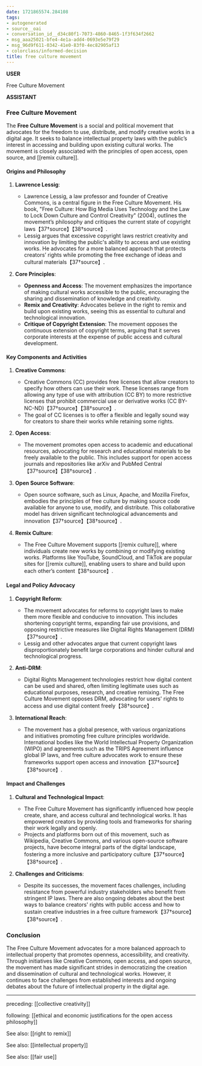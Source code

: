 ```yaml
---
date: 1721865574.284108
tags:
- autogenerated
- source__oai
- conversation_id__d34c80f1-7073-4860-8465-1f3f634f2662
- msg_aaa25021-bfe4-4e1a-add4-0693e5e79f29
- msg_96d9f611-0342-41e0-83f0-4ec82905af13
- colorclass/informed-decision
title: free culture movement
---
```


**USER**

Free Culture Movement


**ASSISTANT**

### Free Culture Movement

The **Free Culture Movement** is a social and political movement that advocates for the freedom to use, distribute, and modify creative works in a digital age. It seeks to balance intellectual property laws with the public’s interest in accessing and building upon existing cultural works. The movement is closely associated with the principles of open access, open source, and [[remix culture]].

#### Origins and Philosophy

1. **Lawrence Lessig**:
   - Lawrence Lessig, a law professor and founder of Creative Commons, is a central figure in the Free Culture Movement. His book, "Free Culture: How Big Media Uses Technology and the Law to Lock Down Culture and Control Creativity" (2004), outlines the movement’s philosophy and critiques the current state of copyright laws【37†source】【38†source】.
   - Lessig argues that excessive copyright laws restrict creativity and innovation by limiting the public's ability to access and use existing works. He advocates for a more balanced approach that protects creators’ rights while promoting the free exchange of ideas and cultural materials【37†source】.

2. **Core Principles**:
   - **Openness and Access**: The movement emphasizes the importance of making cultural works accessible to the public, encouraging the sharing and dissemination of knowledge and creativity.
   - **Remix and Creativity**: Advocates believe in the right to remix and build upon existing works, seeing this as essential to cultural and technological innovation.
   - **Critique of Copyright Extension**: The movement opposes the continuous extension of copyright terms, arguing that it serves corporate interests at the expense of public access and cultural development.

#### Key Components and Activities

1. **Creative Commons**:
   - Creative Commons (CC) provides free licenses that allow creators to specify how others can use their work. These licenses range from allowing any type of use with attribution (CC BY) to more restrictive licenses that prohibit commercial use or derivative works (CC BY-NC-ND)【37†source】【38†source】.
   - The goal of CC licenses is to offer a flexible and legally sound way for creators to share their works while retaining some rights.

2. **Open Access**:
   - The movement promotes open access to academic and educational resources, advocating for research and educational materials to be freely available to the public. This includes support for open access journals and repositories like arXiv and PubMed Central【37†source】【38†source】.

3. **Open Source Software**:
   - Open source software, such as Linux, Apache, and Mozilla Firefox, embodies the principles of free culture by making source code available for anyone to use, modify, and distribute. This collaborative model has driven significant technological advancements and innovation【37†source】【38†source】.

4. **Remix Culture**:
   - The Free Culture Movement supports [[remix culture]], where individuals create new works by combining or modifying existing works. Platforms like YouTube, SoundCloud, and TikTok are popular sites for [[remix culture]], enabling users to share and build upon each other’s content【38†source】.

#### Legal and Policy Advocacy

1. **Copyright Reform**:
   - The movement advocates for reforms to copyright laws to make them more flexible and conducive to innovation. This includes shortening copyright terms, expanding fair use provisions, and opposing restrictive measures like Digital Rights Management (DRM)【37†source】.
   - Lessig and other advocates argue that current copyright laws disproportionately benefit large corporations and hinder cultural and technological progress.

2. **Anti-DRM**:
   - Digital Rights Management technologies restrict how digital content can be used and shared, often limiting legitimate uses such as educational purposes, research, and creative remixing. The Free Culture Movement opposes DRM, advocating for users' rights to access and use digital content freely【38†source】.

3. **International Reach**:
   - The movement has a global presence, with various organizations and initiatives promoting free culture principles worldwide. International bodies like the World Intellectual Property Organization (WIPO) and agreements such as the TRIPS Agreement influence global IP laws, and free culture advocates work to ensure these frameworks support open access and innovation【37†source】【38†source】.

#### Impact and Challenges

1. **Cultural and Technological Impact**:
   - The Free Culture Movement has significantly influenced how people create, share, and access cultural and technological works. It has empowered creators by providing tools and frameworks for sharing their work legally and openly.
   - Projects and platforms born out of this movement, such as Wikipedia, Creative Commons, and various open-source software projects, have become integral parts of the digital landscape, fostering a more inclusive and participatory culture【37†source】【38†source】.

2. **Challenges and Criticisms**:
   - Despite its successes, the movement faces challenges, including resistance from powerful industry stakeholders who benefit from stringent IP laws. There are also ongoing debates about the best ways to balance creators' rights with public access and how to sustain creative industries in a free culture framework【37†source】【38†source】.

### Conclusion

The Free Culture Movement advocates for a more balanced approach to intellectual property that promotes openness, accessibility, and creativity. Through initiatives like Creative Commons, open access, and open source, the movement has made significant strides in democratizing the creation and dissemination of cultural and technological works. However, it continues to face challenges from established interests and ongoing debates about the future of intellectual property in the digital age.


---

preceding: [[collective creativity]]  


following: [[ethical and economic justifications for the open access philosophy]]

See also: [[right to remix]]


See also: [[intellectual property]]


See also: [[fair use]]